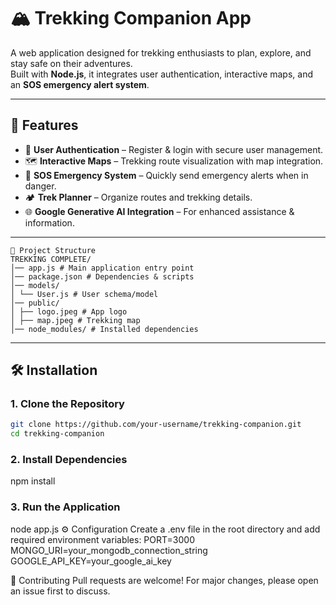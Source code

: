 # 🏔️ Trekking Companion App

A web application designed for trekking enthusiasts to plan, explore, and stay safe on their adventures.  
Built with **Node.js**, it integrates user authentication, interactive maps, and an **SOS emergency alert system**.

---

## 🚀 Features
- 🔐 **User Authentication** – Register & login with secure user management.
- 🗺️ **Interactive Maps** – Trekking route visualization with map integration.
- 🚨 **SOS Emergency System** – Quickly send emergency alerts when in danger.
- 🏕️ **Trek Planner** – Organize routes and trekking details.
- 🌐 **Google Generative AI Integration** – For enhanced assistance & information.

---
```
📂 Project Structure
TREKKING COMPLETE/
│── app.js # Main application entry point
│── package.json # Dependencies & scripts
│── models/
│ └── User.js # User schema/model
│── public/
│ ├── logo.jpeg # App logo
│ ├── map.jpeg # Trekking map
│── node_modules/ # Installed dependencies
```


---

## 🛠️ Installation

### 1. Clone the Repository
```bash
git clone https://github.com/your-username/trekking-companion.git
cd trekking-companion
```
### 2. Install Dependencies
npm install
### 3. Run the Application
node app.js
⚙️ Configuration
Create a .env file in the root directory and add required environment variables:
PORT=3000
MONGO_URI=your_mongodb_connection_string
GOOGLE_API_KEY=your_google_ai_key

🤝 Contributing
Pull requests are welcome! For major changes, please open an issue first to discuss.

